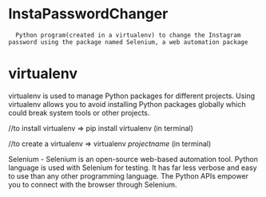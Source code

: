 # InstaPasswordChanger
      Python program(created in a virtualenv) to change the Instagram password using the package named Selenium, a web automation package




# virtualenv 
   virtualenv is used to manage Python packages for different projects. Using virtualenv allows you to avoid installing Python packages globally which could break system tools or other projects. 

//to install virtualenv => pip install virtualenv  (in terminal)

//to create a virtualenv => virtualenv _projectname_  (in terminal)




Selenium - Selenium is an open-source web-based automation tool. Python language is used with Selenium for testing. It has far less verbose and easy to use than any other programming language. The Python APIs empower you to connect with the browser through Selenium.
